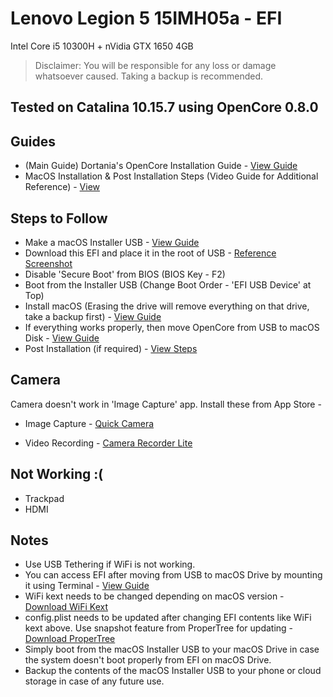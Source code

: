# Lenovo Legion 5 15IMH05a - EFI
Intel Core i5 10300H + nVidia GTX 1650 4GB

> Disclaimer: You will be responsible for any loss or damage whatsoever caused. Taking a backup is recommended.

## Tested on Catalina 10.15.7 using OpenCore 0.8.0

## Guides
* (Main Guide) Dortania's OpenCore Installation Guide - [View Guide](https://dortania.github.io/OpenCore-Install-Guide/)
* MacOS Installation & Post Installation Steps (Video Guide for Additional Reference) - [View](https://youtu.be/IP7crXa-5lo?t=180)

## Steps to Follow
* Make a macOS Installer USB - [View Guide](https://dortania.github.io/OpenCore-Install-Guide/installer-guide/winblows-install.html)
* Download this EFI and place it in the root of USB - [Reference Screenshot](https://dortania.github.io/OpenCore-Install-Guide/assets/img/com-efi-done.a6fb730e.png)
* Disable 'Secure Boot' from BIOS (BIOS Key - F2)
* Boot from the Installer USB (Change Boot Order - 'EFI USB Device' at Top)
* Install macOS (Erasing the drive will remove everything on that drive, take a backup first) - [View Guide](https://youtu.be/IP7crXa-5lo?t=196)
* If everything works properly, then move OpenCore from USB to macOS Disk - [View Guide](https://dortania.github.io/OpenCore-Post-Install/universal/oc2hdd.html)
* Post Installation (if required) - [View Steps](https://dortania.github.io/OpenCore-Post-Install/)
  
## Camera
Camera doesn't work in 'Image Capture' app. Install these from App Store -

* Image Capture - [Quick Camera](https://apps.apple.com/in/app/quick-camera/id598853070?mt=12)

* Video Recording - [Camera Recorder Lite](https://apps.apple.com/in/app/camera-recorder-lite/id738387556?mt=12)

## Not Working :(
* Trackpad
* HDMI

## Notes
* Use USB Tethering if WiFi is not working.
* You can access EFI after moving from USB to macOS Drive by mounting it using Terminal - [View Guide](https://hologos.github.io/how-to-mount-efi-from-command-line-terminal/)
* WiFi kext needs to be changed depending on macOS version - [Download WiFi Kext](https://github.com/OpenIntelWireless/itlwm/releases)
* config.plist needs to be updated after changing EFI contents like WiFi kext above. Use snapshot feature from ProperTree for updating - [Download ProperTree](https://github.com/corpnewt/ProperTree)
* Simply boot from the macOS Installer USB to your macOS Drive in case the system doesn't boot properly from EFI on macOS Drive.
* Backup the contents of the macOS Installer USB to your phone or cloud storage in case of any future use.
